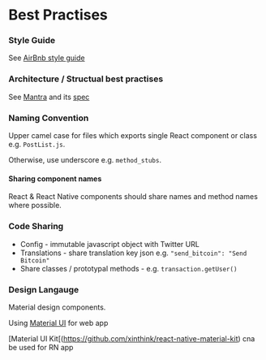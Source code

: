 # Best Practises

### Style Guide
See [AirBnb style guide](https://github.com/airbnb/javascript)

### Architecture / Structual best practises
See [Mantra](https://github.com/kadirahq/mantra) and its [spec](https://kadirahq.github.io/mantra/)

### Naming Convention
Upper camel case for files which exports single React component or class e.g. `PostList.js`.

Otherwise, use underscore e.g. `method_stubs`.

#### Sharing component names
React & React Native components should share names and method names where possible.

### Code Sharing
* Config - immutable javascript object with Twitter URL
* Translations - share translation key json e.g. `"send_bitcoin": "Send Bitcoin"`
* Share classes / prototypal methods - e.g. `transaction.getUser()`

### Design Langauge
Material design components.

Using [Material UI](http://www.material-ui.com/) for web app

[Material UI Kit[(https://github.com/xinthink/react-native-material-kit) cna be used for RN app
